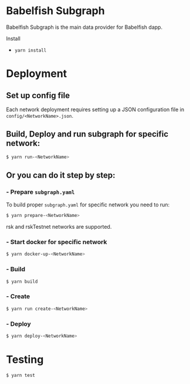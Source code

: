 # Babelfish Subgraph

Babelfish Subgraph is the main data provider for Babelfish dapp.

Install

- `yarn install`

# Deployment

## Set up config file

Each network deployment requires setting up a JSON configuration file in `config/<NetworkName>.json`.

## Build, Deploy and run subgraph for specific network:

```bash
$ yarn run-<NetworkName>
```

## Or you can do it step by step:

### - Prepare `subgraph.yaml`

To build proper `subgraph.yaml` for specific network you need to run:

```bash
$ yarn prepare-<NetworkName>
```

rsk and rskTestnet networks are supported.

### - Start docker for specific network

```bash
$ yarn docker-up-<NetworkName>
```

### - Build

```bash
$ yarn build
```

### - Create

```bash
$ yarn run create-<NetworkName>
```

### - Deploy

```bash
$ yarn deploy-<NetworkName>
```

# Testing

```bash
$ yarn test
```
